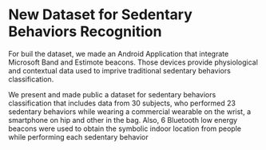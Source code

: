 # New Dataset for Sedentary Behaviors Recognition

For buil the dataset, we made an Android Application that integrate Microsoft Band and Estimote beacons. Those devices provide physiological and contextual data used to imprive traditional sedentary behaviors classification. 

We present and made public a dataset for sedentary behaviors classification that includes data from 30 subjects, who performed 23 sedentary behaviors while wearing a commercial wearable on the wrist, a smartphone on hip and other in the bag. Also, 6 Bluetooth low energy beacons were used to obtain the symbolic indoor location from people while performing each sedentary behavior
